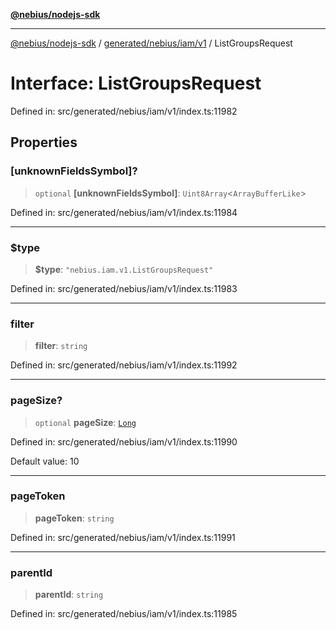[**@nebius/nodejs-sdk**](../../../../../README.md)

---

[@nebius/nodejs-sdk](../../../../../README.md) / [generated/nebius/iam/v1](../README.md) / ListGroupsRequest

# Interface: ListGroupsRequest

Defined in: src/generated/nebius/iam/v1/index.ts:11982

## Properties

### \[unknownFieldsSymbol\]?

> `optional` **\[unknownFieldsSymbol\]**: `Uint8Array`\<`ArrayBufferLike`\>

Defined in: src/generated/nebius/iam/v1/index.ts:11984

---

### $type

> **$type**: `"nebius.iam.v1.ListGroupsRequest"`

Defined in: src/generated/nebius/iam/v1/index.ts:11983

---

### filter

> **filter**: `string`

Defined in: src/generated/nebius/iam/v1/index.ts:11992

---

### pageSize?

> `optional` **pageSize**: [`Long`](../../../../../runtime/protos/core/classes/Long.md)

Defined in: src/generated/nebius/iam/v1/index.ts:11990

Default value: 10

---

### pageToken

> **pageToken**: `string`

Defined in: src/generated/nebius/iam/v1/index.ts:11991

---

### parentId

> **parentId**: `string`

Defined in: src/generated/nebius/iam/v1/index.ts:11985
